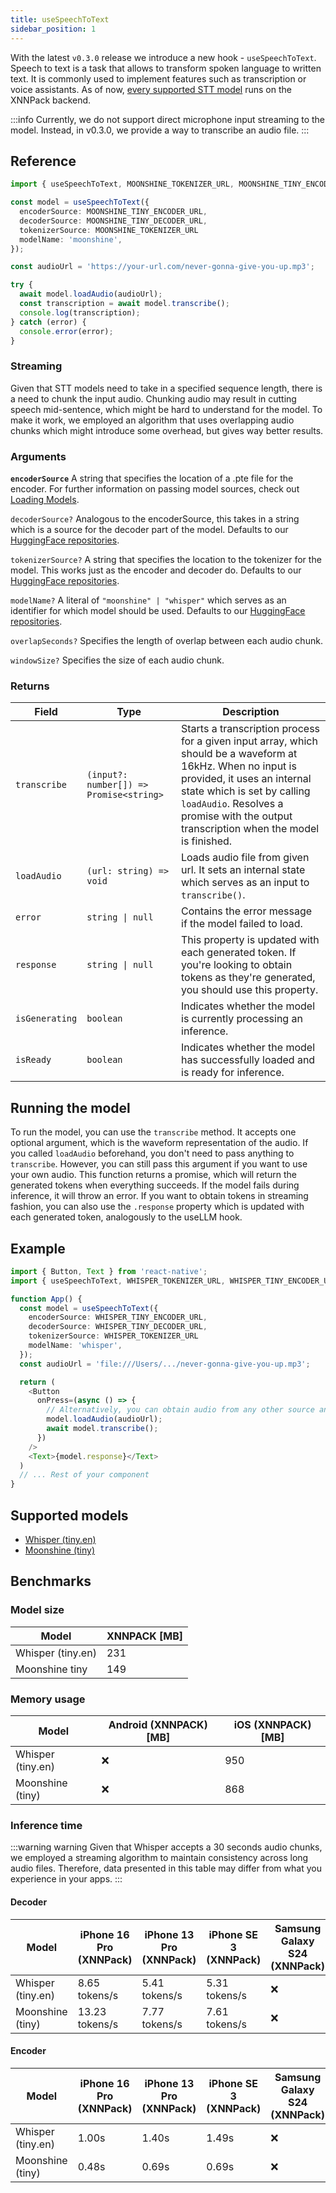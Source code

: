 ```yaml
---
title: useSpeechToText
sidebar_position: 1
---
```


With the latest `v0.3.0` release we introduce a new hook - `useSpeechToText`. Speech to text is a task that allows to transform spoken language to written text. It is commonly used to implement features such as transcription or voice assistants. As of now, [every supported STT model](#supported-models) runs on the XNNPack backend.

:::info
Currently, we do not support direct microphone input streaming to the model. Instead, in  v0.3.0, we provide a way to transcribe an audio file.
:::

## Reference

```typescript
import { useSpeechToText, MOONSHINE_TOKENIZER_URL, MOONSHINE_TINY_ENCODER_URL, MOONSHINE_TINY_DECODER_URL } from 'react-native-executorch';

const model = useSpeechToText({
  encoderSource: MOONSHINE_TINY_ENCODER_URL,
  decoderSource: MOONSHINE_TINY_DECODER_URL,
  tokenizerSource: MOONSHINE_TOKENIZER_URL
  modelName: 'moonshine',
});

const audioUrl = 'https://your-url.com/never-gonna-give-you-up.mp3';

try {
  await model.loadAudio(audioUrl);
  const transcription = await model.transcribe();
  console.log(transcription);
} catch (error) {
  console.error(error);
}
```
### Streaming
Given that STT models need to take in a specified sequence length, there is a need to chunk the input audio. Chunking audio may result in cutting speech mid-sentence, which might be hard to understand for the model. To make it work, we employed an algorithm that uses overlapping audio chunks which might introduce some overhead, but gives way better results.

### Arguments
**`encoderSource`**
A string that specifies the location of a .pte file for the encoder. For further information on passing model sources, check out [Loading Models](https://docs.swmansion.com/react-native-executorch/docs/fundamentals/loading-models).

`decoderSource?`
Analogous to the encoderSource, this takes in a string which is a source for the decoder part of the model. Defaults to our [HuggingFace repositories]().

`tokenizerSource?`
A string that specifies the location to the tokenizer for the model. This works just as the encoder and decoder do. Defaults to our [HuggingFace repositories]().

`modelName?`
A literal of `"moonshine" | "whisper"` which serves as an identifier for which model should be used. Defaults to our [HuggingFace repositories]().

`overlapSeconds?`
Specifies the length of overlap between each audio chunk.

`windowSize?`
Specifies the size of each audio chunk.

### Returns

| Field          | Type                                    | Description                                                                                                                                                                                                                                                         |
| -------------- | --------------------------------------- | ------------------------------------------------------------------------------------------------------------------------------------------------------------------------------------------------------------------------------------------------------------------- |
| `transcribe`   | `(input?: number[]) => Promise<string>` | Starts a transcription process for a given input array, which should be a waveform at 16kHz. When no input is provided, it uses an internal state which is set by calling `loadAudio`. Resolves a promise with the output transcription when the model is finished. |
| `loadAudio`    | `(url: string) => void`                 | Loads audio file from given url. It sets an internal state which serves as an input to `transcribe()`.                                                                                                                                                              |
| `error`        | <code>string &#124; null</code>         | Contains the error message if the model failed to load.                                                                                                                                                                                                             |
| `response`     | <code>string &#124; null</code>         | This property is updated with each generated token. If you're looking to obtain tokens as they're generated, you should use this property.                                                                                                                                                                                                                 |
| `isGenerating` | `boolean`                               | Indicates whether the model is currently processing an inference.                                                                                                                                                                                                   |
| `isReady`      | `boolean`                               | Indicates whether the model has successfully loaded and is ready for inference.                                                                                                                                                                                     |

## Running the model

To run the model, you can use the `transcribe` method. It accepts one optional argument, which is the waveform representation of the audio. If you called `loadAudio` beforehand, you don't need to pass anything to `transcribe`. However, you can still pass this argument if you want to use your own audio. This function returns a promise, which will return the generated tokens when everything succeeds. If the model fails during inference, it will throw an error. If you want to obtain tokens in streaming fashion, you can also use the `.response` property which is updated with each generated token, analogously to the useLLM hook.


## Example

```typescript
import { Button, Text } from 'react-native';
import { useSpeechToText, WHISPER_TOKENIZER_URL, WHISPER_TINY_ENCODER_URL, WHISPER_TINY_DECODER_URL } from 'react-native-executorch';

function App() {
  const model = useSpeechToText({
    encoderSource: WHISPER_TINY_ENCODER_URL,
    decoderSource: WHISPER_TINY_DECODER_URL,
    tokenizerSource: WHISPER_TOKENIZER_URL
    modelName: 'whisper',
  });
  const audioUrl = 'file:///Users/.../never-gonna-give-you-up.mp3';

  return (
    <Button
      onPress=(async () => {
        // Alternatively, you can obtain audio from any other source and pass it to transcribe()
        model.loadAudio(audioUrl);
        await model.transcribe();
      })
    />
    <Text>{model.response}</Text>
  )
  // ... Rest of your component
}
```
## Supported models
- [Whisper (tiny.en)](https://github.com/openai/whisper)
- [Moonshine (tiny)](https://github.com/usefulsensors/moonshine)

## Benchmarks

### Model size

| Model             | XNNPACK [MB] |
| ----------------- | ------------ |
| Whisper (tiny.en) | 231          |
| Moonshine tiny    | 149          |

### Memory usage

| Model             | Android (XNNPACK) [MB] | iOS (XNNPACK) [MB] |
| ----------------- | ---------------------- | ------------------ |
| Whisper (tiny.en) | ❌                      | 950                |
| Moonshine (tiny)  | ❌                      | 868                |

### Inference time

:::warning warning
Given that Whisper accepts a 30 seconds audio chunks, we employed a streaming algorithm to maintain consistency across long audio files. Therefore, data presented in this table may differ from what you experience in your apps.
:::

#### Decoder

| Model             | iPhone 16 Pro (XNNPack) | iPhone 13 Pro (XNNPack) | iPhone SE 3 (XNNPack) | Samsung Galaxy S24 (XNNPack) |
| ----------------- | ----------------------- | ----------------------- | --------------------- | ---------------------------- |
| Whisper (tiny.en) | 8.65 tokens/s           | 5.41 tokens/s           | 5.31 tokens/s         | ❌                            |
| Moonshine (tiny)  | 13.23 tokens/s          | 7.77 tokens/s           | 7.61 tokens/s         | ❌                            |

#### Encoder
| Model             | iPhone 16 Pro (XNNPack) | iPhone 13 Pro (XNNPack) | iPhone SE 3 (XNNPack) | Samsung Galaxy S24 (XNNPack) |
| ----------------- | ----------------------- | ----------------------- | --------------------- | ---------------------------- |
| Whisper (tiny.en) | 1.00s                   | 1.40s                   | 1.49s                 | ❌                            |
| Moonshine (tiny)  | 0.48s                   | 0.69s                   | 0.69s                 | ❌                            |

